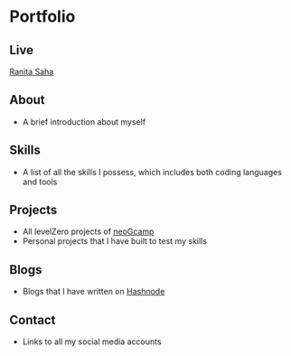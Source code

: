 # Portfolio

## Live

[Ranita Saha](https://ranitasaha.netlify.app/)

## About

- A brief introduction about myself

## Skills

- A list of all the skills I possess, which includes both coding languages and tools

## Projects

- All levelZero projects of [neoGcamp](https://neog.camp)
- Personal projects that I have built to test my skills

## Blogs

- Blogs that I have written on [Hashnode](https://hashnode.com/@sunshine659)

## Contact

- Links to all my social media accounts
